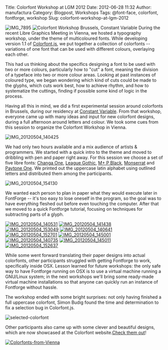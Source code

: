 Title: Colorfont Workshop at LGM 2012
Date: 2012-06-28 11:32
Author: manufactura
Category: Blogpost, Workshops
Tags: @font-face, colorfont, fontforge, workshop
Slug: colorfont-workshop-at-lgm-2012

![](http://blog.manufacturaindependente.org/wp-content/uploads/2012/06/IMG_7895-300x200.jpg "IMG_7895")
![](http://blog.manufacturaindependente.org/wp-content/uploads/2012/06/IMG_7898-300x200.jpg "Colorfont Workshop Brussels, Constant Variable")
During the recent Libre Graphics Meeting in Vienna, we hosted a
typography workshop, under the theme of multicoloured fonts. While
developing version 1.1 of
[Colorfont.js](http://manufacturaindependente.org/colorfont), we put
together a collection of colorfonts -- variations of one font that can
be used with different colours, overlaying each other.

This had us thinking about the specifics designing a font to be used
with two or more colours, particularly how to "cut" a font, meaning the
division of a typeface into two or more colour areas. Looking at past
instances of coloured type, we began wondering which kind of cuts could
be made to the glyphs, which cuts work best, how to achieve rhythm, and
how to systematize the cuttings, finding if possible some kind of logic
in the process.

Having all this in mind, we did a first experimental session around
colorfonts in Brussels, during our residency at [Constant
Variable](http://variable.constantvzw.org/). From that workshop,
everyone came up with many ideas and input for new colorfont designs,
during a full afternoon around letters and colour. We took some cues
from this session to organize the Colorfont Workshop in Vienna.

![](http://blog.manufacturaindependente.org/wp-content/uploads/2012/06/IMG_20120504_140425-1024x768.jpg "IMG_20120504_140425")

We had only two hours available and a mix audience of artists &
programmers. We started with a quick intro to the theme and moved to
dribbling with pen and paper right away. For this session we choose a
set of five libre fonts: [Changa
One](http://www.google.com/webfonts/specimen/Changa+One), [League
Gothic](http://www.theleagueofmoveabletype.com/league-gothic), [M+ P
Black](http://mplus-fonts.sourceforge.jp/mplus-outline-fonts/design/index-en.html#prop),
[Monserrat](http://www.google.com/webfonts/specimen/Montserrat) and
[Paytone One](http://www.google.com/webfonts/specimen/Paytone+One). We
printed out the uppercase latin alphabet using outlined letters and
distributed them among the participants.

![](http://blog.manufacturaindependente.org/wp-content/uploads/2012/06/IMG_20120504_154130-1024x768.jpg "IMG_20120504_154130")

We wanted each person to plan in paper what they would execute later in
FontForge -- it's too easy to lose oneself in the program, so the goal
was to have everything fleshed out before even touching the computer.
After that we moved to a quick Fontforge tutorial, focusing on
techniques for subtracting parts of a glyph.

[![](http://blog.manufacturaindependente.org/wp-content/uploads/2012/06/IMG_20120504_140531-300x225.jpg "IMG_20120504_140531")](http://blog.manufacturaindependente.org/wp-content/uploads/2012/06/IMG_20120504_140531.jpg)
[![](http://blog.manufacturaindependente.org/wp-content/uploads/2012/06/IMG_20120504_141438-300x225.jpg "IMG_20120504_141438")](http://blog.manufacturaindependente.org/wp-content/uploads/2012/06/IMG_20120504_141438.jpg)
[![](http://blog.manufacturaindependente.org/wp-content/uploads/2012/06/IMG_20120504_153049-300x225.jpg "IMG_20120504_153049")](http://blog.manufacturaindependente.org/wp-content/uploads/2012/06/IMG_20120504_153049.jpg)
[![](http://blog.manufacturaindependente.org/wp-content/uploads/2012/06/IMG_20120504_140641-300x225.jpg "IMG_20120504_140641")](http://blog.manufacturaindependente.org/wp-content/uploads/2012/06/IMG_20120504_140641.jpg)
[![](http://blog.manufacturaindependente.org/wp-content/uploads/2012/06/IMG_20120504_152701-300x225.jpg "IMG_20120504_152701")](http://blog.manufacturaindependente.org/wp-content/uploads/2012/06/IMG_20120504_152701.jpg)
[![](http://blog.manufacturaindependente.org/wp-content/uploads/2012/06/IMG_20120504_145001-300x225.jpg "IMG_20120504_145001")](http://blog.manufacturaindependente.org/wp-content/uploads/2012/06/IMG_20120504_145001.jpg)
[![](http://blog.manufacturaindependente.org/wp-content/uploads/2012/06/IMG_20120504_140735-300x225.jpg "IMG_20120504_140735")](http://blog.manufacturaindependente.org/wp-content/uploads/2012/06/IMG_20120504_140735.jpg)
[![](http://blog.manufacturaindependente.org/wp-content/uploads/2012/06/IMG_20120504_145011-300x225.jpg "IMG_20120504_145011")](http://blog.manufacturaindependente.org/wp-content/uploads/2012/06/IMG_20120504_145011.jpg)
[![](http://blog.manufacturaindependente.org/wp-content/uploads/2012/06/IMG_20120504_152637-300x225.jpg "IMG_20120504_152637")](http://blog.manufacturaindependente.org/wp-content/uploads/2012/06/IMG_20120504_152637.jpg)

While some went forward translating their paper designs into actual
colorfonts, other participants struggled with getting Fontforge to work,
specifically inside OSX. Lesson learned for future workshops: the only
safe way to have Fontforge running on OSX is to use a virtual machine
running a GNU/Linux system; in the next workshops we'll bring some
ready-made virtual machine installations so that anyone can quickly run
an instance of Fontforge without hassle.

The workshop ended with some bright surprises: not only having finished
a full uppercase colorfont, Simon Budig found the time and determination
to fix a selection bug in Colorfont.js.

![](http://blog.manufacturaindependente.org/wp-content/uploads/2012/06/selected-colorfont1.png "selected-colorfont")

Other participants also came up with some clever and beautiful designs,
which are now showcased at the Colorfont website.[Check them
out](http://manufacturaindependente.com/colorfont/workshop-lgm2012.html "Colorfont Workshop, LGM 2012")!

[![](http://blog.manufacturaindependente.org/wp-content/uploads/2012/06/Colorfonts-from-Vienna-1024x536.png "Colorfonts-from-Vienna")](http://manufacturaindependente.com/colorfont/workshop-lgm2012.html)

